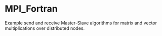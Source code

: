 # MPI_Fortran
Example send and receive Master-Slave algorithms for matrix and vector multiplications over distributed nodes.
